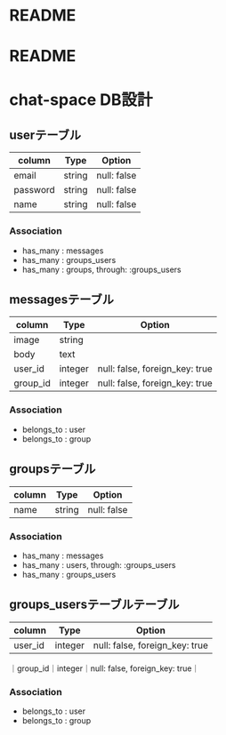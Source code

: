 # README

# README
# chat-space DB設計
## userテーブル
|column|Type|Option|
|------|----|------|
|email|string|null: false|
|password|string|null: false|
|name|string|null: false|
### Association
- has_many : messages
- has_many : groups_users
- has_many : groups, through: :groups_users

## messagesテーブル
|column|Type|Option|
|------|----|------|
|image|string||
|body|text||
|user_id|integer|null: false, foreign_key: true|
|group_id|integer|null: false, foreign_key: true|
### Association
- belongs_to : user
- belongs_to : group

## groupsテーブル
|column|Type|Option|
|------|----|------|
|name|string|null: false|
### Association
- has_many : messages
- has_many : users, through: :groups_users
- has_many : groups_users

## groups_usersテーブルテーブル
|column|Type|Option|
|------|----|------|
|user_id|integer|null: false, foreign_key: true|
｜group_id｜integer｜null: false, foreign_key: true｜
### Association
- belongs_to : user
- belongs_to : group
